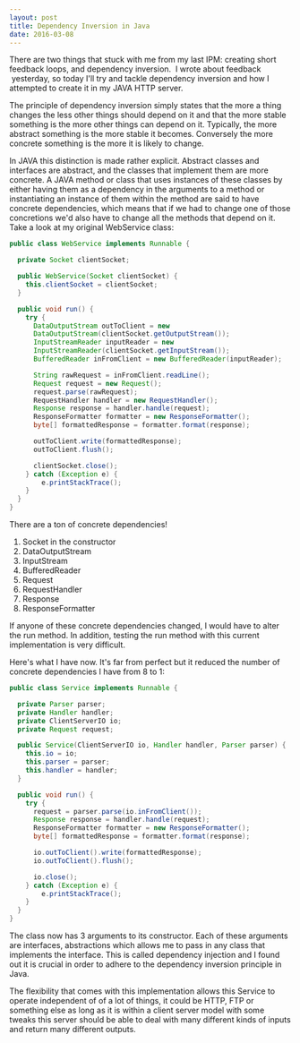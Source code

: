 ```yaml
---
layout: post
title: Dependency Inversion in Java
date: 2016-03-08
---
```


There are two things that stuck with me from my last IPM: creating short
feedback loops, and dependency inversion.  I wrote about feedback
 yesterday, so today I'll try and tackle dependency inversion and how I
attempted to create it in my JAVA HTTP server.

The principle of dependency inversion simply states that the more a
thing changes the less other things should depend on it and that the
more stable something is the more other things can depend on it.
Typically, the more abstract something is the more stable it becomes.
Conversely the more concrete something is the more it is likely to
change.

In JAVA this distinction is made rather explicit. Abstract classes and
interfaces are abstract, and the classes that implement them are more
concrete. A JAVA method or class that uses instances of these classes by
either having them as a dependency in the arguments to a method or
instantiating an instance of them within the method are said to have
concrete dependencies, which means that if we had to change one of those
concretions we'd also have to change all the methods that depend on it.
Take a look at my original WebService class:

```java
public class WebService implements Runnable {

  private Socket clientSocket;

  public WebService(Socket clientSocket) {
    this.clientSocket = clientSocket;
  }

  public void run() {
    try {
      DataOutputStream outToClient = new
      DataOutputStream(clientSocket.getOutputStream());
      InputStreamReader inputReader = new
      InputStreamReader(clientSocket.getInputStream());
      BufferedReader inFromClient = new BufferedReader(inputReader);

      String rawRequest = inFromClient.readLine();
      Request request = new Request();
      request.parse(rawRequest);
      RequestHandler handler = new RequestHandler();
      Response response = handler.handle(request);
      ResponseFormatter formatter = new ResponseFormatter();
      byte[] formattedResponse = formatter.format(response);

      outToClient.write(formattedResponse);
      outToClient.flush();

      clientSocket.close();
    } catch (Exception e) {
        e.printStackTrace();
    }
  }
}
```

There are a ton of concrete dependencies!

1.  Socket in the constructor
2.  DataOutputStream
3.  InputStream
4.  BufferedReader
5.  Request
6.  RequestHandler
7.  Response
8.  ResponseFormatter

If anyone of these concrete dependencies changed, I would have to alter
the run method. In addition, testing the run method with this current
implementation is very difficult.

Here's what I have now. It's far from perfect but it reduced the number
of concrete dependencies I have from 8 to 1:

```java
public class Service implements Runnable {

  private Parser parser;
  private Handler handler;
  private ClientServerIO io;
  private Request request;

  public Service(ClientServerIO io, Handler handler, Parser parser) {
    this.io = io;
    this.parser = parser;
    this.handler = handler;
  }

  public void run() {
    try {
      request = parser.parse(io.inFromClient());
      Response response = handler.handle(request);
      ResponseFormatter formatter = new ResponseFormatter();
      byte[] formattedResponse = formatter.format(response);

      io.outToClient().write(formattedResponse);
      io.outToClient().flush();

      io.close();
    } catch (Exception e) {
        e.printStackTrace();
    }
  }
}
```

The class now has 3 arguments to its constructor. Each of these
arguments are interfaces, abstractions which allows me to pass in any
class that implements the interface. This is called dependency injection
and I found out it is crucial in order to adhere to the dependency
inversion principle in Java.

The flexibility that comes with this implementation allows this Service
to operate independent of of a lot of things, it could be HTTP, FTP or
something else as long as it is within a client server model with some
tweaks this server should be able to deal with many different kinds of
inputs and return many different outputs.
